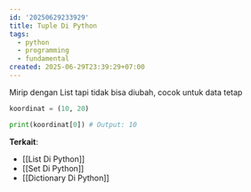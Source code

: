 ```yaml
---
id: '20250629233929'
title: Tuple Di Python
tags:
  - python
  - programming
  - fundamental
created: 2025-06-29T23:39:29+07:00
---
```


Mirip dengan List tapi tidak bisa diubah, cocok untuk data tetap

```python
koordinat = (10, 20)

print(koordinat[0]) # Output: 10
```

**Terkait**:

- [[List Di Python]]
- [[Set Di Python]]
- [[Dictionary Di Python]]
